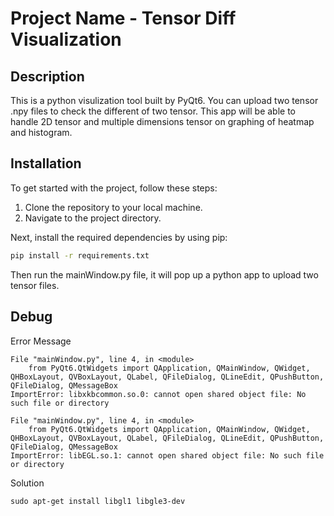 # Project Name - Tensor Diff Visualization

## Description

This is a python visulization tool built by PyQt6. You can upload two tensor .npy files to check the different of two tensor. This app will be able to handle 2D tensor and multiple dimensions tensor on graphing of heatmap and histogram.

## Installation

To get started with the project, follow these steps:

1. Clone the repository to your local machine.
2. Navigate to the project directory.

Next, install the required dependencies by using pip:
```bash
pip install -r requirements.txt
```
Then run the mainWindow.py file, it will pop up a python app to upload two tensor files.

## Debug
Error Message
```
File "mainWindow.py", line 4, in <module>
    from PyQt6.QtWidgets import QApplication, QMainWindow, QWidget, QHBoxLayout, QVBoxLayout, QLabel, QFileDialog, QLineEdit, QPushButton, QFileDialog, QMessageBox
ImportError: libxkbcommon.so.0: cannot open shared object file: No such file or directory
```


```
File "mainWindow.py", line 4, in <module>
    from PyQt6.QtWidgets import QApplication, QMainWindow, QWidget, QHBoxLayout, QVBoxLayout, QLabel, QFileDialog, QLineEdit, QPushButton, QFileDialog, QMessageBox
ImportError: libEGL.so.1: cannot open shared object file: No such file or directory
```
Solution

```sudo apt-get install libgl1 libgle3-dev```
